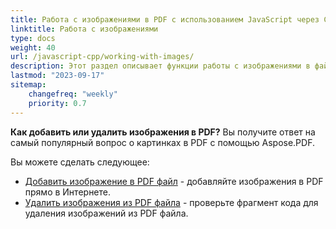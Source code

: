 ```yaml
---
title: Работа с изображениями в PDF с использованием JavaScript через C++ 
linktitle: Работа с изображениями
type: docs
weight: 40
url: /javascript-cpp/working-with-images/
description: Этот раздел описывает функции работы с изображениями в файле PDF с использованием JavaScript через C++.
lastmod: "2023-09-17"
sitemap:
    changefreq: "weekly"
    priority: 0.7
---
```



**Как добавить или удалить изображения в PDF?** Вы получите ответ на самый популярный вопрос о картинках в PDF с помощью Aspose.PDF.


Вы можете сделать следующее:

- [Добавить изображение в PDF файл](/pdf/javascript-cpp/add-image-to-pdf/) - добавляйте изображения в PDF прямо в Интернете.
- [Удалить изображения из PDF файла](/pdf/javascript-cpp/delete-images-from-pdf-file/) - проверьте фрагмент кода для удаления изображений из PDF файла.